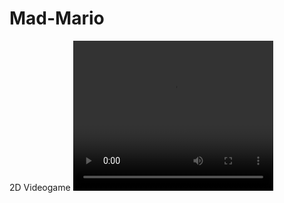 # Mad-Mario
 2D Videogame
<video width="320" height="240" controls>
  <source src="E:\godot\new Game 2\game2\godot2.mp4" type="video/mp4">
</video>
